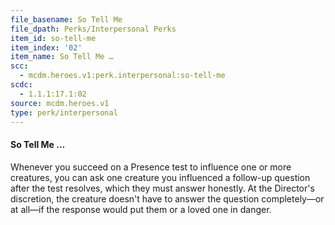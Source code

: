 ```yaml
---
file_basename: So Tell Me
file_dpath: Perks/Interpersonal Perks
item_id: so-tell-me
item_index: '02'
item_name: So Tell Me …
scc:
  - mcdm.heroes.v1:perk.interpersonal:so-tell-me
scdc:
  - 1.1.1:17.1:02
source: mcdm.heroes.v1
type: perk/interpersonal
---
```


#### So Tell Me …

Whenever you succeed on a Presence test to influence one or more creatures, you can ask one creature you influenced a follow-up question after the test resolves, which they must answer honestly. At the Director's discretion, the creature doesn't have to answer the question completely—or at all—if the response would put them or a loved one in danger.
